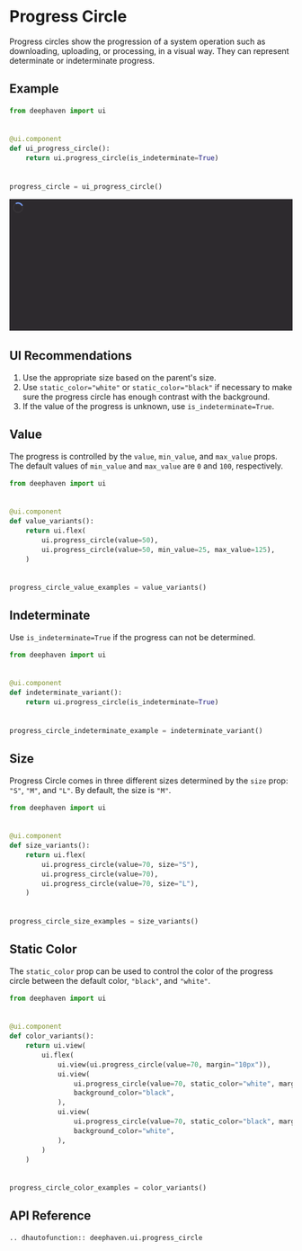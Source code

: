 # Progress Circle

Progress circles show the progression of a system operation such as downloading, uploading, or processing, in a visual way. They can represent determinate or indeterminate progress.

## Example

```python
from deephaven import ui


@ui.component
def ui_progress_circle():
    return ui.progress_circle(is_indeterminate=True)


progress_circle = ui_progress_circle()
```

![Progress Circle Basic Example](../_assets/progress_circle_basic.png)

## UI Recommendations

1. Use the appropriate size based on the parent's size.
2. Use `static_color="white"` or `static_color="black"` if necessary to make sure the progress circle has enough contrast with the background.
3. If the value of the progress is unknown, use `is_indeterminate=True`.

## Value 

The progress is controlled by the `value`, `min_value`, and `max_value` props. The default values of `min_value` and `max_value` are `0` and `100`, respectively. 

```python
from deephaven import ui


@ui.component
def value_variants():
    return ui.flex(
        ui.progress_circle(value=50),
        ui.progress_circle(value=50, min_value=25, max_value=125),
    )


progress_circle_value_examples = value_variants()
```

## Indeterminate

Use `is_indeterminate=True` if the progress can not be determined.

```python
from deephaven import ui


@ui.component
def indeterminate_variant():
    return ui.progress_circle(is_indeterminate=True)


progress_circle_indeterminate_example = indeterminate_variant()
```

## Size

Progress Circle comes in three different sizes determined by the `size` prop: `"S"`, `"M"`, and `"L"`. By default, the size is `"M"`.

```python
from deephaven import ui


@ui.component
def size_variants():
    return ui.flex(
        ui.progress_circle(value=70, size="S"),
        ui.progress_circle(value=70),
        ui.progress_circle(value=70, size="L"),
    )


progress_circle_size_examples = size_variants()
```

## Static Color

The `static_color` prop can be used to control the color of the progress circle between the default color, `"black"`, and `"white"`.

```python
from deephaven import ui


@ui.component
def color_variants():
    return ui.view(
        ui.flex(
            ui.view(ui.progress_circle(value=70, margin="10px")),
            ui.view(
                ui.progress_circle(value=70, static_color="white", margin="10px"),
                background_color="black",
            ),
            ui.view(
                ui.progress_circle(value=70, static_color="black", margin="10px"),
                background_color="white",
            ),
        )
    )


progress_circle_color_examples = color_variants()
```

## API Reference

```{eval-rst}
.. dhautofunction:: deephaven.ui.progress_circle
```

